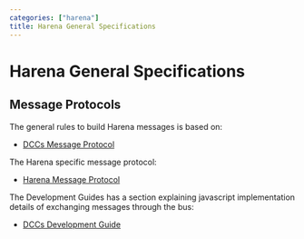 ```yaml
---
categories: ["harena"]
title: Harena General Specifications
---
```


# Harena General Specifications

## Message Protocols

The general rules to build Harena messages is based on:
* [DCCs Message Protocol](/harena-docs/dccs/message/)

The Harena specific message protocol:
* [Harena Message Protocol](message/)

The Development Guides has a section explaining javascript implementation details of exchanging messages through the bus:
* [DCCs Development Guide](/harena-docs/dccs/development/)
